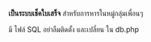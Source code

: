 **เป็นระบบเช็คใบเสร็จ**
สำหรับการหารในหมู่กลุ่มเพื่อนๆ

มี ไฟล์ SQL อย่าลืมติดตั้ง และเปลี่ยน ใน db.php

